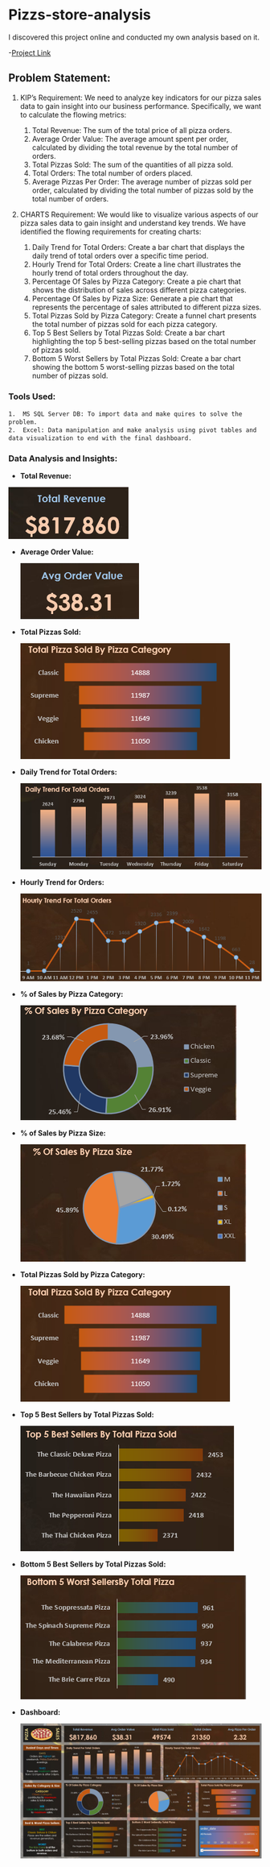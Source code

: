 # Pizzs-store-analysis

I discovered this project online and conducted my own analysis based on it.

-[Project Link](https://www.youtube.com/watch?v=wGJYJ42V8OQ&t=4795s)

## Problem Statement:

1. KIP’s Requirement:
   We need to analyze key indicators for our pizza sales data to gain insight into our business performance. Specifically, we want to calculate the flowing metrics:
    1. Total Revenue: The sum of the total price of all pizza orders.
    2. Average Order Value: The average amount spent per order, calculated by dividing the total revenue by the total number of orders.
    3. Total Pizzas Sold: The sum of the quantities of all pizza sold.
    4. Total Orders: The total number of orders placed.
    5. Average Pizzas Per Order: The average number of pizzas sold per order, calculated by dividing the total number of pizzas sold by the total number of orders.

      
2. CHARTS Requirement:
   We would like to visualize various aspects of our pizza sales data to gain insight and understand key trends. We have identified the flowing requirements for creating charts:
   1. Daily Trend for Total Orders: Create a bar chart that displays the daily trend of total orders over a specific time period.
   2. Hourly Trend for Total Orders: Create a line chart illustrates the hourly trend of total orders throughout the day.
   3. Percentage Of Sales by Pizza Category: Create a pie chart that shows the distribution of sales across different pizza categories.
   4. Percentage Of Sales by Pizza Size: Generate a pie chart that represents the percentage of sales attributed to different pizza sizes.
   5. Total Pizzas Sold by Pizza Category: Create a funnel chart presents the total number of pizzas sold for each pizza category.
   6. Top 5 Best Sellers by Total Pizzas Sold: Create a bar chart highlighting the top 5 best-selling pizzas based on the total number of pizzas sold.
   7. Bottom 5 Worst Sellers by Total Pizzas Sold: Create a bar chart showing the bottom 5 worst-selling pizzas based on the total number of pizzas sold.

### Tools Used:

    1.	MS SQL Server DB: To import data and make quires to solve the problem.
    2.	Excel: Data manipulation and make analysis using pivot tables and data visualization to end with the final dashboard.

### Data Analysis and Insights:

- **Total Revenue:**

 ![alt text](img/total.png)

- **Average Order Value:**

  ![alt text](img/avg_per_order.png)

- **Total Pizzas Sold:**

  ![alt text](<img/Total Pizzas Sold by Pizza Category.png>)

- **Daily Trend for Total Orders:**

  ![alt text](img/Daily_trend.png)

- **Hourly Trend for Orders:**

  ![alt text](img/Hourly.png)

- **% of Sales by Pizza Category:**

  ![alt text](img/Dis_Piz_Cat.png)

- **% of Sales by Pizza Size:**

   ![alt text](img/Dis_Piz_Size.png)

- **Total Pizzas Sold by Pizza Category:**

  ![alt text](<img/Total Pizzas Sold by Pizza Category.png>)

- **Top 5 Best Sellers by Total Pizzas Sold:**

  ![alt text](<img/Top 5 Best Sellers by Total Pizzas Sold.png>)

- **Bottom 5 Best Sellers by Total Pizzas Sold:**

  ![alt text](<img/Bottom 5 Best Sellers by Total Pizzas Sold.png>)

- **Dashboard:**

  ![alt text](img/Final_Dashboard.png)
